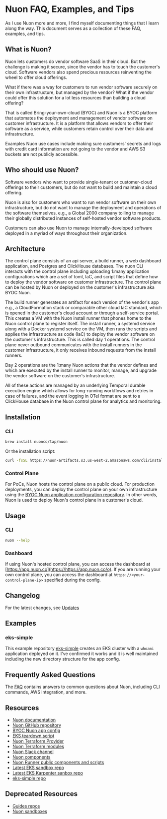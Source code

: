 # Nuon FAQ, Examples, and Tips

As I use Nuon more and more, I find myself documenting things that I learn along the way. This document serves as a collection of these FAQ, examples, and tips.

## What is Nuon?
Nuon lets customers do vendor software SaaS in their cloud. But the challenge is making it secure, since the vendor has to touch the customer's cloud. Software vendors also spend precious resources reinventing the wheel to offer cloud offerings. 

What if there was a way for customers to run vendor software securely on their own infrastructure, but managed by the vendor? What if the vendor could offer this solution for a lot less resources than building a cloud offering?

That is called Bring-your-own-cloud (BYOC) and Nuon is a BYOC platform that automates the deployment and management of vendor software on customer infrastructure. It is a platform that allows vendors to offer their software as a service, while customers retain control over their data and infrastructure. 

Examples Nuon use cases include making sure customers' secrets and logs with credit card information are not going to the vendor and AWS S3 buckets are not publicly accessible.



## Who should use Nuon?
Software vendors who want to provide single-tenant or customer-cloud offerings to their customers, but do not want to build and maintain a cloud offering. 

Nuon is also for customers who want to run vendor software on their own infrastructure, but do not want to manage the deployment and operations of the software themselves. e.g., a Global 2000 company toiling to manage their globally distributed instances of self-hosted vendor software products.

Customers can also use Nuon to manage internally-developed software deployed in a myriad of ways throughout their organization.

## Architecture

The control plane consists of an api server, a build runner, a web dashboard application, and Postgres and ClickHouse databases. The nuon CLI interacts with the control plane including uploading 1:many application configurations which are a set of toml, IaC, and script files that define how to deploy the vendor software on customer infrastructure. The control plane can be hosted by Nuon or deployed on the customer's infrastructure aka BYOC Nuon.

The build runner generates an artifact for each version of the vendor's app e.g., a CloudFormation stack or comparable other cloud IaC standard, which is opened in the customer's cloud account or through a self-service portal. This creates a VM with the Nuon install runner that phones home to the Nuon control plane to register itself. The install runner, a systemd service along with a Docker systemd service on the VM, then runs the scripts and applies the infrastructure as code (IaC) to deploy the vendor software on the customer's infrastructure. This is called day 1 operations. The control plane never outbound communicates with the install runners in the customer infrastructure, it only receives inbound requests from the install runners.

Day 2 operations are the 1:many Nuon actions that the vendor defines and which are executed by the install runner to monitor, manage, and upgrade the vendor software on the customer's infrastructure.

All of these actions are managed by an underlying Temporal durable execution engine which allows for long-running workflows and retries in case of failures, and the event logging in OTel format are sent to a  ClickHouse database in the Nuon control plane for analytics and monitoring.


## Installation

### CLI

```bash
brew install nuonco/tap/nuon
```

Or the installation script:
```bash
curl -fsSL https://nuon-artifacts.s3.us-west-2.amazonaws.com/cli/install.sh | bash
```

### Control Plane

For PoCs, Nuon hosts the control plane on a public cloud. For production deployments, you can deploy the control plane on your own infrastructure using the [BYOC Nuon application configuration repository](https://github.com/nuonco/byoc/tree/main). In other words, Nuon is used to deploy Nuon's control plane in a customer's cloud. 

## Usage

### CLI
```bash
nuon --help
```

### Dashboard

If using Nuon's hosted control plane, you can access the dashboard at [https://app.nuon.co](https://https://app.nuon.co/o). If you are running your own control plane, you can access the dashboard at `https://<your-control-plane-ip>` specified during the config.

## Changelog
For the latest changes, see [Updates](https://docs.nuon.co/updates/)

## Examples

### eks-simple
This example repository [eks-simple](https://github.com/nuonco/demo/tree/main/eks-simple) creates an EKS cluster with a `whoami` application deployed on it. I've confirmed it works and it is well maintained including the new directory structure for the app config.

## Frequently Asked Questions

The [FAQ](./docs/faq.md) contains answers to common questions about Nuon, including CLI commands, AWS integration, and more.

## Resources

- [Nuon documentation](https://docs.nuon.co/)
- [Nuon GitHub repository](https://github.com/nuonco)
- [BYOC Nuon app config](https://github.com/nuonco/byoc/tree/main)
- [EKS teardown script](https://github.com/nuonco/sandboxes/blob/main/aws-eks/error-destroy.sh)
- [Nuon Terraform Provider](https://registry.terraform.io/providers/nuonco/nuon/latest/docs)
- [Nuon Terraform modules](https://registry.terraform.io/modules/nuonco/)
- [Nuon Slack channel](https://join.slack.com/t/nuoncommunity/shared_invite/zt-1q323vw9z-C8ztRP~HfWjZx6AXi50VRA)
- [Nuon components](https://github.com/nuonco/components)
- [Nuon Runner public components and scripts](https://github.com/nuonco/runner)
- [Latest EKS sandbox repo](https://github.com/nuonco/aws-eks-sandbox)
- [Latest EKS Karpenter sanbox repo](https://github.com/nuonco/aws-eks-karpenter-sandbox)
- [eks-simple repo](https://github.com/nuonco/demo/tree/main/eks-simple)

## Deprecated Resources
- [Guides repos](https://github.com/nuonco/guides)
- [Nuon sandboxes](https://github.com/nuonco/sandboxes)
